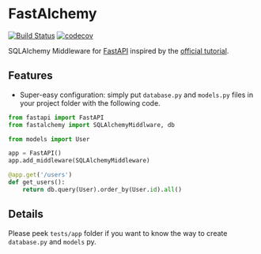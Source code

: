 FastAlchemy
===========

[![Build Status](https://travis-ci.com/cloudeyes/fastalchemy.svg?branch=master)](https://travis-ci.com/cloudeyes/fastalchemy)
[![codecov](https://codecov.io/gh/cloudeyes/fastalchemy/branch/master/graph/badge.svg)](https://codecov.io/gh/cloudeyes/fastalchemy)

SQLAlchemy Middleware for [FastAPI](http://github.com/tiangolo/fastapi) inspired by the [official tutorial](https://fastapi.tiangolo.com/tutorial/sql-databases).


Features
--------

- Super-easy configuration: simply put `database.py` and `models.py` files in your project folder with the following code.

```python
from fastapi import FastAPI
from fastalchemy import SQLAlchemyMiddlware, db

from models import User

app = FastAPI()
app.add_middleware(SQLAlchemyMiddleware)

@app.get('/users')
def get_users():
    return db.query(User).order_by(User.id).all()
```

Details
-------

Please peek `tests/app` folder if you want to know the way to create `database.py` and `models` py.
